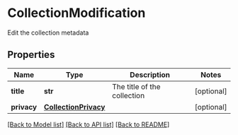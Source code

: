 # CollectionModification

Edit the collection metadata
## Properties
Name | Type | Description | Notes
------------ | ------------- | ------------- | -------------
**title** | **str** | The title of the collection | [optional] 
**privacy** | [**CollectionPrivacy**](CollectionPrivacy.md) |  | [optional] 

[[Back to Model list]](../README.md#documentation-for-models) [[Back to API list]](../README.md#documentation-for-api-endpoints) [[Back to README]](../README.md)


